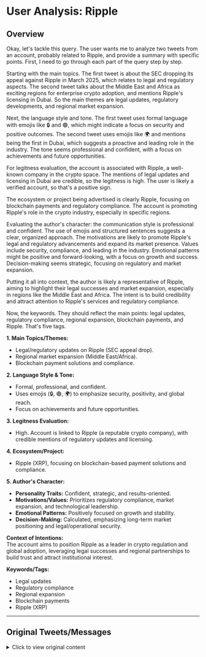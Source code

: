 # User Analysis: Ripple

## Overview

<think>
Okay, let's tackle this query. The user wants me to analyze two tweets from an account, probably related to Ripple, and provide a summary with specific points. First, I need to go through each part of the query step by step.

Starting with the main topics. The first tweet is about the SEC dropping its appeal against Ripple in March 2025, which relates to legal and regulatory aspects. The second tweet talks about the Middle East and Africa as exciting regions for enterprise crypto adoption, and mentions Ripple's licensing in Dubai. So the main themes are legal updates, regulatory developments, and regional market expansion.

Next, the language style and tone. The first tweet uses formal language with emojis like 🔒 and 🟢, which might indicate a focus on security and positive outcomes. The second tweet uses emojis like 🌍 and mentions being the first in Dubai, which suggests a proactive and leading role in the industry. The tone seems professional and confident, with a focus on achievements and future opportunities.

For legitness evaluation, the account is associated with Ripple, a well-known company in the crypto space. The mentions of legal updates and licensing in Dubai are credible, so the legitness is high. The user is likely a verified account, so that's a positive sign.

The ecosystem or project being advertised is clearly Ripple, focusing on blockchain payments and regulatory compliance. The account is promoting Ripple's role in the crypto industry, especially in specific regions.

Evaluating the author's character: the communication style is professional and confident. The use of emojis and structured sentences suggests a clear, organized approach. The motivations are likely to promote Ripple's legal and regulatory advancements and expand its market presence. Values include security, compliance, and leading in the industry. Emotional patterns might be positive and forward-looking, with a focus on growth and success. Decision-making seems strategic, focusing on regulatory and market expansion.

Putting it all into context, the author is likely a representative of Ripple, aiming to highlight their legal successes and market expansion, especially in regions like the Middle East and Africa. The intent is to build credibility and attract attention to Ripple's services and regulatory compliance.

Now, the keywords. They should reflect the main points: legal updates, regulatory compliance, regional expansion, blockchain payments, and Ripple. That's five tags.
</think>

**1. Main Topics/Themes:**  
- Legal/regulatory updates on Ripple (SEC appeal drop).  
- Regional market expansion (Middle East/Africa).  
- Blockchain payment solutions and compliance.  

**2. Language Style & Tone:**  
- Formal, professional, and confident.  
- Uses emojis (🔒, 🟢, 🌍) to emphasize security, positivity, and global reach.  
- Focus on achievements and future opportunities.  

**3. Legitness Evaluation:**  
- High. Account is linked to Ripple (a reputable crypto company), with credible mentions of regulatory updates and licensing.  

**4. Ecosystem/Project:**  
- Ripple (XRP), focusing on blockchain-based payment solutions and compliance.  

**5. Author's Character:**  
- **Personality Traits:** Confident, strategic, and results-oriented.  
- **Motivations/Values:** Prioritizes regulatory compliance, market expansion, and technological leadership.  
- **Emotional Patterns:** Positively focused on growth and stability.  
- **Decision-Making:** Calculated, emphasizing long-term market positioning and legal/operational security.  

**Context of Intentions:**  
The account aims to position Ripple as a leader in crypto regulation and global adoption, leveraging legal successes and regional partnerships to build trust and attract institutional interest.  

**Keywords/Tags:**  
- Legal updates  
- Regulatory compliance  
- Regional expansion  
- Blockchain payments  
- Ripple (XRP)
---
## Original Tweets/Messages

<details>
<summary>Click to view original content</summary>

| Type | Content |
|------|---------|
| messages | In the newest Crypto In One Minute, Ripple's Chief Legal Officer @s_alderoty explains why the SEC dropped its appeal against Ripple in March 2025, and where the US is going with smart crypto regulation on the horizon: https://t.co/HJ4wTBWDmx

🔒 Protecting consumers
🟢 https://t.co/KD9bi66sGI |
| messages | The Middle East and Africa are among the most exciting regions for enterprise crypto adoption, and @Ripple is proud to be leading the way. 🌍

We're the first blockchain-enabled payment service provider licensed by the Dubai Financial Services Authority, offering solutions from https://t.co/oSYgfXsM5f |

</details>

